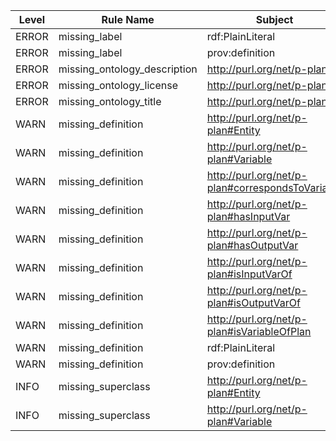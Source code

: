 | Level | Rule Name | Subject | Property | Value |
| --- | --- | --- | --- | --- |
| ERROR | missing_label | rdf:PlainLiteral | rdfs:label |  |
| ERROR | missing_label | prov:definition | rdfs:label |  |
| ERROR | missing_ontology_description | http://purl.org/net/p-plan# | dc:description |  |
| ERROR | missing_ontology_license | http://purl.org/net/p-plan# | dc:license |  |
| ERROR | missing_ontology_title | http://purl.org/net/p-plan# | dc:title |  |
| WARN | missing_definition | http://purl.org/net/p-plan#Entity | IAO:0000115 |  |
| WARN | missing_definition | http://purl.org/net/p-plan#Variable | IAO:0000115 |  |
| WARN | missing_definition | http://purl.org/net/p-plan#correspondsToVariable | IAO:0000115 |  |
| WARN | missing_definition | http://purl.org/net/p-plan#hasInputVar | IAO:0000115 |  |
| WARN | missing_definition | http://purl.org/net/p-plan#hasOutputVar | IAO:0000115 |  |
| WARN | missing_definition | http://purl.org/net/p-plan#isInputVarOf | IAO:0000115 |  |
| WARN | missing_definition | http://purl.org/net/p-plan#isOutputVarOf | IAO:0000115 |  |
| WARN | missing_definition | http://purl.org/net/p-plan#isVariableOfPlan | IAO:0000115 |  |
| WARN | missing_definition | rdf:PlainLiteral | IAO:0000115 |  |
| WARN | missing_definition | prov:definition | IAO:0000115 |  |
| INFO | missing_superclass | http://purl.org/net/p-plan#Entity | rdfs:subClassOf |  |
| INFO | missing_superclass | http://purl.org/net/p-plan#Variable | rdfs:subClassOf |  |